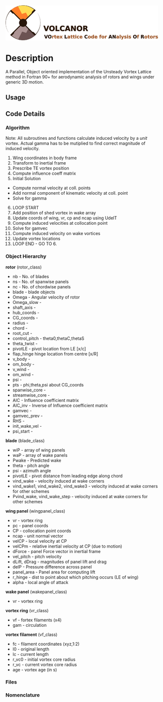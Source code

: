 ![VOLCANOR](logo/VOLCANOR.png)

# Description
A Parallel, Object oriented implementation of the Unsteady Vortex Lattice method in 
Fortran 90+ for aerodynamic analysis of rotors and wings under generic 3D motion.

## Usage

## Code Details 
### Algorithm
Note: All subroutines and functions calculate induced velocity by a *unit* vortex. 
Actual gamma has to be mutiplied to find correct magnitude of induced velocity.
1. Wing coordinates in body frame
2. Transform to inertial frame
3. Prescribe TE vortex position
4. Compute influence coeff matrix
5. Initial Solution
  * Compute normal velocity at coll. points
  * Add normal component of kinematic velocity at coll. point
  * Solve for gamma
6. LOOP START
7. Add position of shed vortex in wake array
8. Update coords of wing, vr, cp and ncap using UdelT
9. Compute induced velocities at collocation point
10. Solve for gamvec
11. Compute induced velocity on wake vortices
12. Update vortex locations
13. LOOP END - GO TO 6.

### Object Hierarchy 

**rotor** (rotor_class)  
- nb - No. of blades   
- ns - No. of spanwise panels   
- nc - No. of chordwise panels   
- blade - blade objects  
- Omega - Angular velocity of rotor  
- Omega_slow -  
- shaft_axis -  
- hub_coords -  
- CG_coords -  
- radius -   
- chord -  
- root_cut -  
- control_pitch -  theta0,thetaC,thetaS  
- theta_twist -  
- pivotLE - pivot location from LE [x/c]  
- flap_hinge   hinge location from centre [x/R]  
- v_body -  
- om_body -  
- v_wind -  
- om_wind -  
- psi -  
- pts -  phi,theta,psi about CG_coords  
- spanwise_core -  
- streamwise_core -  
- AIC - Influence coefficient matrix  
- AIC_inv - Inverse of Influence coefficient matrix  
- gamvec -  
- gamvec_prev -  
- RHS -  
- init_wake_vel -  
- psi_start -  


**blade** (blade_class)   
- wiP - array of wing panels  
- waP - array of wake panels  
- Pwake - Predicted wake  
- theta - pitch angle  
- psi - azimuth angle  
- pivotLE - pivot distance from leading edge along chord  
- vind_wake - velocity induced at wake corners  
- vind_wake1, vind_wake2, vind_wake3 - velocity induced at wake corners for other schemes  
- Pvind_wake, vind_wake_step - velocity induced at wake corners for other schemes  
 
**wing panel**       (wingpanel_class)   
- vr - vortex ring
- pc - panel coords
- CP - collocation point coords
- ncap - unit normal vector
- velCP - local velocity at CP
- velCPm - relative inertial velocity at CP (due to motion)
- dForce - panel Force vector in inertial frame
- vel_pitch - pitch velocity
- dLift, dDrag - magnitudes of panel lift and drag
- delP - Pressure difference across panel
- panel_area - Panel area for computing lift
- r_hinge - dist to point about which pitching occurs (LE of wing)
- alpha - local angle of attack

**wake panel**       (wakepanel_class)   
- vr - vortex ring

**vortex ring**      (vr_class)   
- vf - fortex filaments (x4)
- gam - circulation

**vortex filament**  (vf_class)   
- fc - filament coordinates (xyz,1:2)  
- l0 - original length  
- lc - current length  
- r_vc0 - initial vortex core radius  
- r_vc  - current vortex core radius  
- age   - vortex age (in s)  

### Files

### Nomenclature

